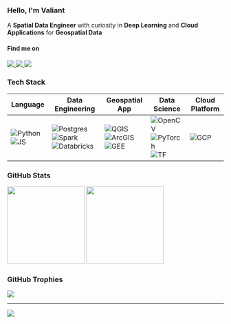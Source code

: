 ### Hello, I'm Valiant  
A **Spatial Data Engineer** with curiosity in **Deep Learning** and **Cloud Applications** for **Geospatial Data**  

#### Find me on  
<p align="left">
  <a href="https://linkedin.com/in/valiantalfiansyah">
    <img src="https://img.shields.io/badge/LinkedIn-%230077B5.svg?style=for-the-badge&logo=linkedin&logoColor=white" />
  </a>
  <a href="https://medium.com/@valiantalfiansyah">
    <img src="https://img.shields.io/badge/Medium-12100E.svg?style=for-the-badge&logo=medium&logoColor=white" />
  </a>
  <a href="mailto:alfiansyah.vian@gmail.com">
    <img src="https://img.shields.io/badge/Email-D14836.svg?style=for-the-badge&logo=gmail&logoColor=white" />
  </a>
</p>


### Tech Stack

| Language | Data Engineering | Geospatial App | Data Science | Cloud Platform |
|-------------|--------------|-----|--------------|-------|
| ![Python](https://img.shields.io/badge/-3670A0?style=for-the-badge&logo=python&logoColor=ffdd54) ![JS](https://img.shields.io/badge/-080808?style=for-the-badge&logo=javascript&logoColor=f7e025) | ![Postgres](https://img.shields.io/badge/-316192?style=for-the-badge&logo=postgresql&logoColor=white) ![Spark](https://img.shields.io/badge/-FDEE21?style=for-the-badge&logo=apachespark&logoColor=black) ![Databricks](https://img.shields.io/badge/-FFFFFF?style=for-the-badge&logo=databricks&logoColor=FF3621) | ![QGIS](https://img.shields.io/badge/-619a30?style=for-the-badge&logo=qgis&logoColor=white) ![ArcGIS](https://img.shields.io/badge/-0b72dc?style=for-the-badge&logo=arcgis&logoColor=white) ![GEE](https://img.shields.io/badge/-95c2ff?style=for-the-badge&logo=googleearthengine&logoColor=white) | ![OpenCV](https://img.shields.io/badge/-000000?style=for-the-badge&logo=opencv&logoColor=white) ![PyTorch](https://img.shields.io/badge/-EE4C2C?style=for-the-badge&logo=pytorch&logoColor=white) ![TF](https://img.shields.io/badge/-FF6F00?style=for-the-badge&logo=tensorflow&logoColor=white) | ![GCP](https://img.shields.io/badge/Google%20Cloud-ff4308?style=for-the-badge&logo=googlecloud&logoColor=white) |


### GitHub Stats
<p align="left">
  <img height="180em" src="https://github-readme-stats.vercel.app/api?username=valiantalfiansyah&theme=tokyonight&hide_border=true&include_all_commits=true&count_private=true" />
  <img height="180em" src="https://nirzak-streak-stats.vercel.app/?user=valiantalfiansyah&theme=tokyonight&hide_border=true" />
</p>

### GitHub Trophies
![](https://github-profile-trophy.vercel.app/?username=valiantalfiansyah&theme=tokyonight&no-frame=true&no-bg=true&margin-w=4)

---


[![](https://visitcount.itsvg.in/api?id=valiantalfiansyah&icon=0&color=0)](https://visitcount.itsvg.in)
